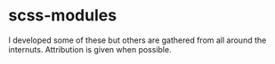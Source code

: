 # scss-modules
I developed some of these but others are gathered from all around the internuts. Attribution is given when possible.
